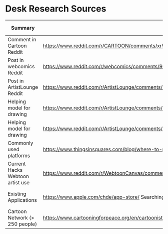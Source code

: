 # Desk Research Sources
| Summary  | Link             | Visit Date   |
| -------- | ---------------- | ------------ |
| Comment in Cartoon Reddit | https://www.reddit.com/r/CARTOON/comments/xr55wp/help_in_the_creation_process_of_a_novel_cartoon/ | Sep 29, 2022 |
| Post in webcomics Reddit | https://www.reddit.com/r/webcomics/comments/9nkc4t/heya_rwebcomics/iqcptdz/?context=3 | Sep 29, 2022 |
| Post in ArtistLounge Reddit | https://www.reddit.com/r/ArtistLounge/comments/xr59lj/help_in_the_creation_process_of_a_novel_cartoon/ | Sep 29, 2022
| Helping model for drawing | https://www.reddit.com/r/ArtistLounge/comments/xqppl0/i_really_need_my_fellow_artists_help/ | Sep 29, 2022 |
| Helping model for drawing | https://www.reddit.com/r/ArtistLounge/comments/xqppl0/i_really_need_my_fellow_artists_help/       | Sep 29, 2022 |
| Commonly used platforms   | https://www.thingsinsquares.com/blog/where-to-publish-share-your-webcomic/                        | Sep 29, 2022 |
| Current Hacks Webtoon artist use |https://www.reddit.com/r/WebtoonCanvas/comments/wj9hzl/whats_the_best_hack_you_use_as_a_webtoon_artist/ | Sep 29, 2022 |
| Existing Applications     | https://www.apple.com/chde/app-store/ Searching for: "Cartoons Drawing/Sketch". "Drawing", ...    | Sep 29, 2022 |
| Cartoon Network (> 250 people) | https://www.cartooningforpeace.org/en/cartoonists-2/ | Sep 29, 2022 |
